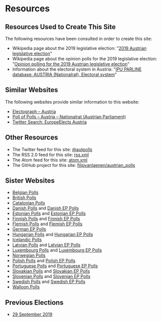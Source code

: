 # Resources

## Resources Used to Create This Site

The following resources have been consulted in order to create this site:

+ Wikipedia page about the 2019 legislative election: "[2019 Austrian legislative election](https://en.wikipedia.org/wiki/2019_Austrian_legislative_election)"
+ Wikipedia page about the opinion polls for the 2019 legislative election: "[Opinion polling for the 2019 Austrian legislative election](https://en.wikipedia.org/wiki/Opinion_polling_for_the_2019_Austrian_legislative_election)"
+ Information about the electoral system in Austria: "[IPU PARLINE database: AUSTRIA (Nationalrat), Electoral system](http://archive.ipu.org/parline-e/reports/2017_B.htm)"

## Similar Websites

The following websites provide similar information to this website:

+ [Electograph – Austria](http://www.electograph.com/search/label/Austria)
+ [Poll of Polls – Austria – Nationalrat (Austrian Parliament)](https://pollofpolls.eu/AT)
+ [Twitter Search: EuropeElects Austria](https://twitter.com/search?f=tweets&vertical=default&q=europeelects%20austria&src=typd)

## Other Resources

+ The Twitter feed for this site: [@autpolls](https://twitter.com/autpolls)
+ The RSS 2.0 feed for this site: [rss.xml](rss.xml)
+ The Atom feed for this site: [atom.xml](atom.xml)
+ The GitHub project for this site: [filipvanlaenen/austrian_polls](https://github.com/filipvanlaenen/austrian_polls)

## Sister Websites

+ [Belgian Polls](https://filipvanlaenen.github.io/belgian_polls/)
+ [British Polls](https://filipvanlaenen.github.io/british_polls/)
+ [Catalonian Polls](https://filipvanlaenen.github.io/catalonian_polls/)
+ [Danish Polls](https://filipvanlaenen.github.io/danish_polls/) and [Danish EP Polls](https://filipvanlaenen.github.io/danish_ep_polls/)
+ [Estonian Polls](https://filipvanlaenen.github.io/estonian_polls/) and [Estonian EP Polls](https://filipvanlaenen.github.io/estonian_ep_polls/)
+ [Finnish Polls](https://filipvanlaenen.github.io/finnish_polls/) and [Finnish EP Polls](https://filipvanlaenen.github.io/finnish_ep_polls/)
+ [Flemish Polls](https://filipvanlaenen.github.io/flemish_polls/) and [Flemish EP Polls](https://filipvanlaenen.github.io/flemish_ep_polls/)
+ [German EP Polls](https://filipvanlaenen.github.io/german_ep_polls/)
+ [Hungarian Polls](https://filipvanlaenen.github.io/hungarian_polls/) and [Hungarian EP Polls](https://filipvanlaenen.github.io/hungarian_ep_polls/)
+ [Icelandic Polls](https://filipvanlaenen.github.io/icelandic_polls/)
+ [Latvian Polls](https://filipvanlaenen.github.io/latvian_polls/) and [Latvian EP Polls](https://filipvanlaenen.github.io/latvian_ep_polls/)
+ [Luxembourg Polls](https://filipvanlaenen.github.io/luxembourg_polls/) and [Luxembourg EP Polls](https://filipvanlaenen.github.io/luxembourg_ep_polls/)
+ [Norwegian Polls](https://filipvanlaenen.github.io/norwegian_polls/)
+ [Polish Polls](https://filipvanlaenen.github.io/polish_polls/) and [Polish EP Polls](https://filipvanlaenen.github.io/polish_ep_polls/)
+ [Portuguese Polls](https://filipvanlaenen.github.io/portuguese_polls/) and [Portuguese EP Polls](https://filipvanlaenen.github.io/portuguese_ep_polls/)
+ [Slovakian Polls](https://filipvanlaenen.github.io/slovakian_polls/) and [Slovakian EP Polls](https://filipvanlaenen.github.io/slovakian_ep_polls/)
+ [Slovenian Polls](https://filipvanlaenen.github.io/slovenian_polls/) and [Slovenian EP Polls](https://filipvanlaenen.github.io/slovenian_ep_polls/)
+ [Swedish Polls](https://filipvanlaenen.github.io/swedish_polls/) and [Swedish EP Polls](https://filipvanlaenen.github.io/swedish_ep_polls/)
+ [Walloon Polls](https://filipvanlaenen.github.io/walloon_polls/)

## Previous Elections

+ [29 September 2019](20190929/index.html)

